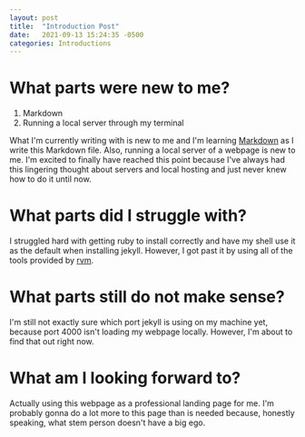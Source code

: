 ```yaml
---
layout: post
title:  "Introduction Post"
date:   2021-09-13 15:24:35 -0500
categories: Introductions
---
```


# What parts were new to me?
1. Markdown
2. Running a local server through my terminal

What I'm currently writing with is new to me and I'm learning [Markdown](https://www.markdownguide.org/basic-syntax/) as I write this Markdown file. Also, running a local server of a webpage is new to me. I'm excited to finally have reached this point because I've always had this lingering thought about servers and local hosting and just never knew how to do it until now.

# What parts did I struggle with?
I struggled hard with getting ruby to install correctly and have my shell use it as the default when installing jekyll. However, I got past it by using all of the tools provided by [rvm](https://rvm.io/rubies/default).

# What parts still do not make sense?
I'm still not exactly sure which port jekyll is using on my machine yet, because port 4000 isn't loading my webpage locally. However, I'm about to find that out right now.

# What am I looking forward to?
Actually using this webpage as a professional landing page for me. I'm probably gonna do a lot more to this page than is needed because, honestly speaking, what stem person doesn't have a big ego.
